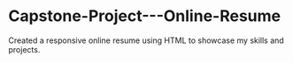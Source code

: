 # Capstone-Project---Online-Resume
Created a responsive online resume using HTML to showcase my skills and projects.
